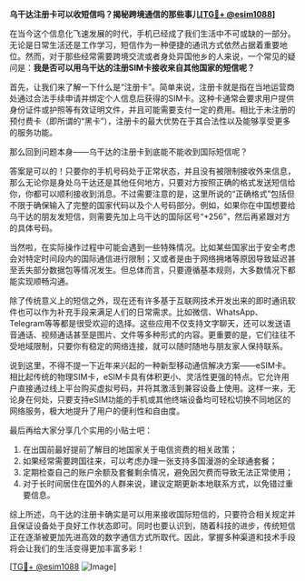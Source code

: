 **乌干达注册卡可以收短信吗？揭秘跨境通信的那些事儿[[TG💪+ @esim1088](https://t.me/s/esim1088)]**

在当今这个信息化飞速发展的时代，手机已经成了我们生活中不可或缺的一部分。无论是日常生活还是工作学习，短信作为一种便捷的通讯方式依然占据着重要地位。然而，对于那些经常需要跨境交流或者身处异国他乡的人来说，一个常见的疑问是：**我是否可以用乌干达的注册SIM卡接收来自其他国家的短信呢？**

首先，让我们来了解一下什么是“注册卡”。简单来说，注册卡就是指在当地运营商处通过合法手续申请并绑定个人信息后获得的SIM卡。这种卡通常会要求用户提供身份证件或护照等有效证明文件，并且可能需要支付一定的费用。相比于未注册的预付费卡（即所谓的“黑卡”），注册卡的最大优势在于其合法性以及能够享受更多的服务功能。

那么回到问题本身——乌干达的注册卡到底能不能收到国际短信呢？

答案是可以的！只要你的手机号码处于正常状态，并且没有被限制接收外来信息，那么无论你是身处乌干达还是其他任何地方，只要对方按照正确的格式发送短信给你，你都可以顺利接收到消息。不过需要注意的是，这里所说的“正确格式”包括但不限于确保输入了完整的国家代码以及个人号码部分。例如，如果你在中国想要给乌干达的朋友发短信，则需要先加上乌干达的国际区号“+256”，然后再紧跟对方的具体号码。

当然啦，在实际操作过程中可能会遇到一些特殊情况。比如某些国家出于安全考虑会对特定时间段内的国际通信进行限制；又或者是由于网络拥堵等原因导致延迟甚至丢失部分数据包等情况发生。但总体而言，只要遵循基本规则，大多数情况下都能实现顺畅沟通。

除了传统意义上的短信之外，现在还有许多基于互联网技术开发出来的即时通讯软件也可以作为补充手段来满足人们的日常需求。比如微信、WhatsApp、Telegram等等都是很受欢迎的选择。这些应用不仅支持文字聊天，还可以发送语音通话、视频通话甚至是图片、文件等多种形式的内容。更重要的是，它们往往不受地域限制，只要你有稳定的网络连接，就可以随时随地与朋友家人保持联系。

说到这里，不得不提一下近年来兴起的一种新型移动通信解决方案——eSIM卡。相比起传统的物理SIM卡，eSIM卡具有体积更小、灵活性更强的特点。它允许用户直接通过线上平台购买虚拟号码，并将其激活到兼容设备上使用。这样一来，无论身在何处，只要支持eSIM功能的手机或其他终端设备均可轻松切换不同地区的网络服务，极大地提升了用户的便利性和自由度。

最后再给大家分享几个实用的小贴士吧：
1. 在出国前最好提前了解目的地国家关于电信资费的相关政策；
2. 如果经常需要跨国往来，可以考虑办理一张支持多国漫游的全球通套餐；
3. 定期检查自己的账户余额及套餐剩余情况，避免因欠费而导致无法正常使用；
4. 对于长时间居住在国外的人群来说，建议定期更新本地联系方式，以免错过重要信息。

综上所述，乌干达的注册卡确实是可以用来接收国际短信的，只要符合相关规定并且保证设备处于良好工作状态即可。同时也要认识到，随着科技的进步，传统短信正在逐渐被更加先进高效的数字通信方式所取代。因此，掌握多种渠道和技术手段将会让我们的生活变得更加丰富多彩！

[[TG💪+ @esim1088](https://t.me/s/esim1088) ![Image](https://i.postimg.cc/4NQfJmqS/Snipaste-2025-05-13-00-14-12.png)]